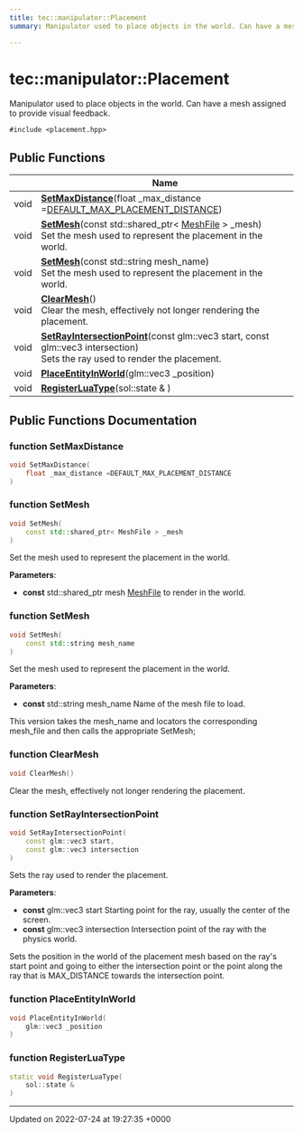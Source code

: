 ```yaml
---
title: tec::manipulator::Placement
summary: Manipulator used to place objects in the world. Can have a mesh assigned to provide visual feedback. 

---
```


# tec::manipulator::Placement



Manipulator used to place objects in the world. Can have a mesh assigned to provide visual feedback. 


`#include <placement.hpp>`

## Public Functions

|                | Name           |
| -------------- | -------------- |
| void | **[SetMaxDistance](/engine/Classes/classtec_1_1manipulator_1_1_placement/#function-setmaxdistance)**(float _max_distance =[DEFAULT_MAX_PLACEMENT_DISTANCE](/engine/Namespaces/namespacetec_1_1manipulator/#variable-default-max-placement-distance)) |
| void | **[SetMesh](/engine/Classes/classtec_1_1manipulator_1_1_placement/#function-setmesh)**(const std::shared_ptr< [MeshFile](/engine/Classes/classtec_1_1_mesh_file/) > _mesh)<br>Set the mesh used to represent the placement in the world.  |
| void | **[SetMesh](/engine/Classes/classtec_1_1manipulator_1_1_placement/#function-setmesh)**(const std::string mesh_name)<br>Set the mesh used to represent the placement in the world.  |
| void | **[ClearMesh](/engine/Classes/classtec_1_1manipulator_1_1_placement/#function-clearmesh)**()<br>Clear the mesh, effectively not longer rendering the placement.  |
| void | **[SetRayIntersectionPoint](/engine/Classes/classtec_1_1manipulator_1_1_placement/#function-setrayintersectionpoint)**(const glm::vec3 start, const glm::vec3 intersection)<br>Sets the ray used to render the placement.  |
| void | **[PlaceEntityInWorld](/engine/Classes/classtec_1_1manipulator_1_1_placement/#function-placeentityinworld)**(glm::vec3 _position) |
| void | **[RegisterLuaType](/engine/Classes/classtec_1_1manipulator_1_1_placement/#function-registerluatype)**(sol::state & ) |

## Public Functions Documentation

### function SetMaxDistance

```cpp
void SetMaxDistance(
    float _max_distance =DEFAULT_MAX_PLACEMENT_DISTANCE
)
```


### function SetMesh

```cpp
void SetMesh(
    const std::shared_ptr< MeshFile > _mesh
)
```

Set the mesh used to represent the placement in the world. 

**Parameters**: 

  * **const** std::shared_ptr<MeshFile> mesh [MeshFile](/engine/Classes/classtec_1_1_mesh_file/) to render in the world. 


### function SetMesh

```cpp
void SetMesh(
    const std::string mesh_name
)
```

Set the mesh used to represent the placement in the world. 

**Parameters**: 

  * **const** std::string mesh_name Name of the mesh file to load. 


This version takes the mesh_name and locators the corresponding mesh_file and then calls the appropriate SetMesh;


### function ClearMesh

```cpp
void ClearMesh()
```

Clear the mesh, effectively not longer rendering the placement. 

### function SetRayIntersectionPoint

```cpp
void SetRayIntersectionPoint(
    const glm::vec3 start,
    const glm::vec3 intersection
)
```

Sets the ray used to render the placement. 

**Parameters**: 

  * **const** glm::vec3 start Starting point for the ray, usually the center of the screen. 
  * **const** glm::vec3 intersection Intersection point of the ray with the physics world. 


Sets the position in the world of the placement mesh based on the ray's start point and going to either the intersection point or the point along the ray that is MAX_DISTANCE towards the intersection point.


### function PlaceEntityInWorld

```cpp
void PlaceEntityInWorld(
    glm::vec3 _position
)
```


### function RegisterLuaType

```cpp
static void RegisterLuaType(
    sol::state & 
)
```


-------------------------------

Updated on 2022-07-24 at 19:27:35 +0000